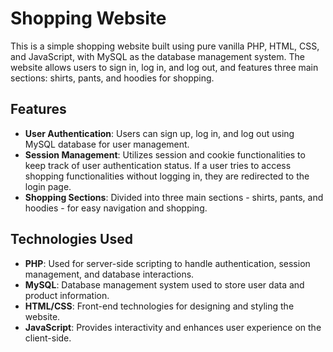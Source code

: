 # Shopping Website

This is a simple shopping website built using pure vanilla PHP, HTML, CSS, and JavaScript, with MySQL as the database management system. The website allows users to sign in, log in, and log out, and features three main sections: shirts, pants, and hoodies for shopping.

## Features

- **User Authentication**: Users can sign up, log in, and log out using MySQL database for user management.
- **Session Management**: Utilizes session and cookie functionalities to keep track of user authentication status. If a user tries to access shopping functionalities without logging in, they are redirected to the login page.
- **Shopping Sections**: Divided into three main sections - shirts, pants, and hoodies - for easy navigation and shopping.

## Technologies Used

- **PHP**: Used for server-side scripting to handle authentication, session management, and database interactions.
- **MySQL**: Database management system used to store user data and product information.
- **HTML/CSS**: Front-end technologies for designing and styling the website.
- **JavaScript**: Provides interactivity and enhances user experience on the client-side.

